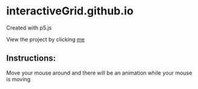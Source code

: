 # interactiveGrid.github.io
Created with p5.js

View the project by clicking [me](https://ethantheserver.github.io/interactiveGrid.github.io/)

## Instructions:

Move your mouse around and there will be an animation while your mouse is moving
